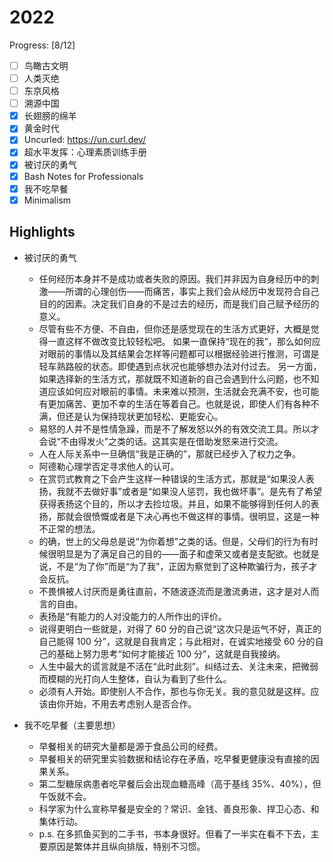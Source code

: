 # 2022

Progress: [8/12]

- [ ] 鸟瞰古文明
- [ ] 人类灭绝
- [ ] 东京风格
- [ ] 溯源中国
- [x] 长翅膀的绵羊
- [x] 黄金时代
- [x] Uncurled: <https://un.curl.dev/>
- [x] 超水平发挥：心理素质训练手册
- [x] 被讨厌的勇气
- [x] Bash Notes for Professionals
- [x] 我不吃早餐
- [x] Minimalism

## Highlights

- 被讨厌的勇气
  - 任何经历本身并不是成功或者失败的原因。我们并非因为自身经历中的刺激——所谓的心理创伤——而痛苦，事实上我们会从经历中发现符合自己目的的因素。决定我们自身的不是过去的经历，而是我们自己赋予经历的意义。
  - 尽管有些不方便、不自由，但你还是感觉现在的生活方式更好，大概是觉得一直这样不做改变比较轻松吧。 如果一直保持“现在的我”，那么如何应对眼前的事情以及其结果会怎样等问题都可以根据经验进行推测，可谓是轻车熟路般的状态。即使遇到点状况也能够想办法对付过去。 另一方面，如果选择新的生活方式，那就既不知道新的自己会遇到什么问题，也不知道应该如何应对眼前的事情。未来难以预测，生活就会充满不安，也可能有更加痛苦、更加不幸的生活在等着自己。也就是说，即使人们有各种不满，但还是认为保持现状更加轻松、更能安心。
  - 易怒的人并不是性情急躁，而是不了解发怒以外的有效交流工具。所以才会说“不由得发火”之类的话。这其实是在借助发怒来进行交流。
  - 人在人际关系中一旦确信“我是正确的”，那就已经步入了权力之争。
  - 阿德勒心理学否定寻求他人的认可。
  - 在赏罚式教育之下会产生这样一种错误的生活方式，那就是“如果没人表扬，我就不去做好事”或者是“如果没人惩罚，我也做坏事”。是先有了希望获得表扬这个目的，所以才去捡垃圾。并且，如果不能够得到任何人的表扬，那就会很愤慨或者是下决心再也不做这样的事情。很明显，这是一种不正常的想法。
  - 的确，世上的父母总是说“为你着想”之类的话。但是，父母们的行为有时候很明显是为了满足自己的目的——面子和虚荣又或者是支配欲。也就是说，不是“为了你”而是“为了我”，正因为察觉到了这种欺骗行为，孩子才会反抗。
  - 不畏惧被人讨厌而是勇往直前，不随波逐流而是激流勇进，这才是对人而言的自由。
  - 表扬是“有能力的人对没能力的人所作出的评价。
  - 说得更明白一些就是，对得了 60 分的自己说“这次只是运气不好，真正的自己能得 100 分”，这就是自我肯定；与此相对，在诚实地接受 60 分的自己的基础上努力思考“如何才能接近 100 分”，这就是自我接纳。
  - 人生中最大的谎言就是不活在“此时此刻”。纠结过去、关注未来，把微弱而模糊的光打向人生整体，自认为看到了些什么。
  - 必须有人开始。即使别人不合作，那也与你无关。我的意见就是这样。应该由你开始，不用去考虑别人是否合作。

- 我不吃早餐（主要思想）
  - 早餐相关的研究大量都是源于食品公司的经费。
  - 早餐相关的研究里实验数据和结论存在矛盾，吃早餐更健康没有直接的因果关系。
  - 第二型糖尿病患者吃早餐后会出现血糖高峰（高于基线 35%、40%），但午饭就不会。
  - 科学家为什么宣称早餐是安全的？常识、金钱、善良形象、捍卫心态、和集体行动。
  - p.s. 在多抓鱼买到的二手书，书本身很好。但看了一半实在看不下去，主要原因是繁体并且纵向排版，特别不习惯。
